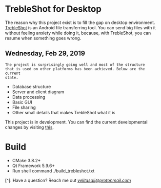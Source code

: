 # TrebleShot for Desktop
The reason why this project exist is to fill the gap on desktop 
environment. 
[TrebleShot](https://github.com/genonbeta/TrebleShot-Desktop/projects/1)
is an Android file transferring tool. You can send big files with it
without feeling anxiety while doing it, because, with TrebleShot, you 
can resume when something goes wrong.

 
## Wednesday, Feb 29, 2019
```
The project is surprisingly going well and most of the structure
that is used on other platforms has been achieved. Below are the current
state.
```  
* Database structure
* Server and client diagram
* Data processing
* Basic GUI
* File sharing
* Other small details that makes TrebleShot what it is


This project is in development. You can find the current developmental
changes by visiting
[this](https://github.com/genonbeta/TrebleShot-Desktop/projects/1).


# Build
* CMake 3.8.2+
* Qt Framework 5.9.6+
* Run shell command ./build_trebleshot.txt


[^]: Have a question? Reach me out *velitasali@protonmail.com* 
